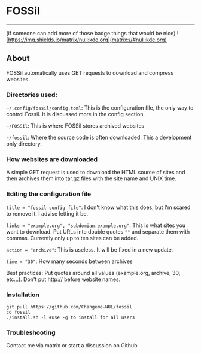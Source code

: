 # FOSSil 
---
(if someone can add more of those badge things that would be nice)
![https://img.shields.io/matrix/null:kde.org](matrix://#null:kde.org)

## About
FOSSil automatically uses GET requests to download and compress websites.

### Directories used:

`~/.config/fossil/config.toml`: This is the configuration file, the only way to control Fossil. It is discussed more in the config section.

`~/FOSSil`: This is where FOSSil stores archived websites

`~/fossil`: Where the source code is often downloaded. This a development only directory.

### How websites are downloaded
A simple GET request is used to download the HTML source of sites and then archives them into tar.gz files with the site name and UNIX time.

### Editing the configuration file

``title = "fossil config file"``: I don't know what this does, but I'm scared to remove it. I advise letting it be.

`links = "example.org", "subdomian.example.org"`: This is what sites you want to download. Put URLs into double quotes `""` and separate them with commas. Currently only up to ten sites can be added.

`action = "archive"`: This is useless. It will be fixed in a new update. 

`time = "30"`: How many seconds between archives

Best practices: Put quotes around all values (example.org, archive, 30, etc...). Don't put http:// before website names.

### Installation

```
git pull https://github.com/Changeme-NUL/fossil
cd fossil
./install.sh -l #use -g to install for all users
```

### Troubleshooting
Contact me via matrix or start a discussion on Github
